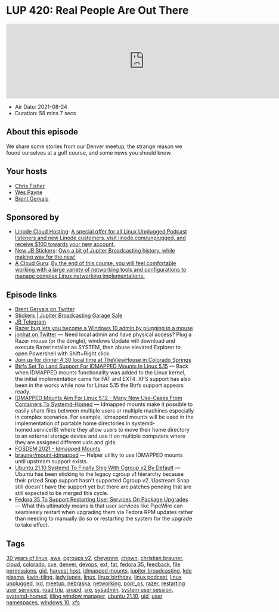 # LUP 420: Real People Are Out There

<iframe src="https://player.fireside.fm/v2/RUkczH-V+YWvs-zay?theme=dark" width="740" height="200" frameborder="0" scrolling="no"></iframe>

* Air Date: 2021-08-24
* Duration: 58 mins 7 secs

## About this episode

We share some stories from our Denver meetup, the strange reason we found ourselves at a golf course, and some news you should know.

## Your hosts
* [Chris Fisher](https://linuxunplugged.com/hosts/chrislas)
* [Wes Payne](https://linuxunplugged.com/hosts/wes)
* [Brent Gervais](https://linuxunplugged.com/guests/brentgervais)

## Sponsored by

  * [Linode Cloud Hosting](https://linode.com/unplugged): [A special offer for all Linux Unplugged Podcast listeners and new Linode customers, visit linode.com/unplugged, and receive $100 towards your new account. ](https://linode.com/unplugged)
  * [New JB Stickers](http://jupitergarage.com/): [Own a bit of Jupiter Broadcasting history, while making way for the new! ](http://jupitergarage.com/)
  * [A Cloud Guru](https://linuxacademy.com/cp/modules/view/id/262/?utm_source=jupiter&utm_medium=cpc): [By the end of this course, you will feel comfortable working with a large variety of networking tools and configurations to manage complex Linux networking implementations.](https://linuxacademy.com/cp/modules/view/id/262/?utm_source=jupiter&utm_medium=cpc)



## Episode links

  * [Brent Gervais on Twitter](https://twitter.com/brentgervais "Brent Gervais on Twitter")
  * [Stickers | Jupiter Broadcasting Garage Sale](https://www.jupitergarage.com/category/stickers "Stickers | Jupiter Broadcasting Garage Sale")
  * [JB Telegram](http://jupiterbroadcasting.com/telegram "JB Telegram")
  * [Razer bug lets you become a Windows 10 admin by plugging in a mouse](https://www.bleepingcomputer.com/news/security/razer-bug-lets-you-become-a-windows-10-admin-by-plugging-in-a-mouse/ "Razer bug lets you become a Windows 10 admin by plugging in a mouse")
  * [jonhat on Twitter](https://twitter.com/j0nh4t/status/1429049506021138437 "jonhat on Twitter") — Need local admin and have physical access? Plug a Razer mouse (or the dongle), windows Update will download and execute RazerInstaller as SYSTEM, then abuse elevated Explorer to open Powershell with Shift+Right click.
  * [Join us for dinner 4:30 local time at TheViewHouse in Colorado Springs](https://duckduckgo.com/?q=View+House+Colorado+springs&ia=places&iai=19989386&iaxm=places "Join us for dinner 4:30 local time at TheViewHouse in Colorado Springs")
  * [Btrfs Set To Land Support For IDMAPPED Mounts In Linux 5.15](https://www.phoronix.com/scan.php?page=news_item&px=Btrfs-IDMAPPED-Mounts "Btrfs Set To Land Support For IDMAPPED Mounts In Linux 5.15") — Back when IDMAPPED mounts functionality was added to the Linux kernel, the initial implementation came for FAT and EXT4. XFS support has also been in the works while now for Linux 5.15 the Btrfs support appears ready.
  * [IDMAPPED Mounts Aim For Linux 5.12 - Many New Use-Cases From Containers To Systemd-Homed](https://www.phoronix.com/scan.php?page=news_item&px=IDMAPPED-Mounts-Linux-5.12 "IDMAPPED Mounts Aim For Linux 5.12 - Many New Use-Cases From Containers To Systemd-Homed") — Idmapped mounts make it possible to easily share files between multiple users or multiple machines especially in complex scenarios. For example, idmapped mounts will be used in the implementation of portable home directories in systemd-homed.service(8) where they allow users to move their home directory to an external storage device and use it on multiple computers where they are assigned different uids and gids.
  * [FOSDEM 2021 - Idmapped Mounts](https://fosdem.org/2021/schedule/event/containers_idmap/ "FOSDEM 2021 - Idmapped Mounts")
  * [brauner/mount-idmapped](https://github.com/brauner/mount-idmapped "brauner/mount-idmapped") — Helper utility to use IDMAPPED mounts until upstream support exists.
  * [Ubuntu 21.10 Systemd To Finally Ship With Cgroup v2 By Default](https://www.phoronix.com/scan.php?page=news_item&px=Ubuntu-21.10-systemd-cgroup "Ubuntu 21.10 Systemd To Finally Ship With Cgroup v2 By Default") — Ubuntu has been sticking to the legacy cgroup v1 hierarchy because their prized Snap support hasn't supported Cgroup v2. Upstream Snap still doesn't have the support yet but there are patches pending that are still expected to be merged this cycle.
  * [Fedora 35 To Support Restarting User Services On Package Upgrades](https://www.phoronix.com/scan.php?page=news_item&px=Fedora-35-User-Service-Restart "Fedora 35 To Support Restarting User Services On Package Upgrades") — What this ultimately means is that user services like PipeWire can seamlessly restart when upgrading them via Fedora RPM updates rather than needing to manually do so or restarting the system for the upgrade to take effect.



## Tags

[30 years of linux](https://linuxunplugged.com/tags/30%20years%20of%20linux), [aws](https://linuxunplugged.com/tags/aws), [cgroups v2](https://linuxunplugged.com/tags/cgroups%20v2), [cheyenne](https://linuxunplugged.com/tags/cheyenne), [chown](https://linuxunplugged.com/tags/chown), [christian brauner](https://linuxunplugged.com/tags/christian%20brauner), [cloud](https://linuxunplugged.com/tags/cloud), [colorado](https://linuxunplugged.com/tags/colorado), [cve](https://linuxunplugged.com/tags/cve), [denver](https://linuxunplugged.com/tags/denver), [devops](https://linuxunplugged.com/tags/devops), [ext](https://linuxunplugged.com/tags/ext), [fat](https://linuxunplugged.com/tags/fat), [fedora 35](https://linuxunplugged.com/tags/fedora%2035), [feedback](https://linuxunplugged.com/tags/feedback), [file permissions](https://linuxunplugged.com/tags/file%20permissions), [gid](https://linuxunplugged.com/tags/gid), [harvest host](https://linuxunplugged.com/tags/harvest%20host), [idmapped mounts](https://linuxunplugged.com/tags/idmapped%20mounts), [jupiter broadcasting](https://linuxunplugged.com/tags/jupiter%20broadcasting), [kde plasma](https://linuxunplugged.com/tags/kde%20plasma), [kwin-tiling](https://linuxunplugged.com/tags/kwin-tiling), [lady jupes](https://linuxunplugged.com/tags/lady%20jupes), [linux](https://linuxunplugged.com/tags/linux), [linux birthday](https://linuxunplugged.com/tags/linux%20birthday), [linux podcast](https://linuxunplugged.com/tags/linux%20podcast), [linux unplugged](https://linuxunplugged.com/tags/linux%20unplugged), [lxd](https://linuxunplugged.com/tags/lxd), [meetup](https://linuxunplugged.com/tags/meetup), [nebraska](https://linuxunplugged.com/tags/nebraska), [networking](https://linuxunplugged.com/tags/networking), [pop!_os](https://linuxunplugged.com/tags/pop!_os), [razer](https://linuxunplugged.com/tags/razer), [restarting user services](https://linuxunplugged.com/tags/restarting%20user%20services), [road trip](https://linuxunplugged.com/tags/road%20trip), [snapd](https://linuxunplugged.com/tags/snapd), [sre](https://linuxunplugged.com/tags/sre), [sysadmin](https://linuxunplugged.com/tags/sysadmin), [system user session](https://linuxunplugged.com/tags/system%20user%20session), [systemd-homed](https://linuxunplugged.com/tags/systemd-homed), [tiling window manager](https://linuxunplugged.com/tags/tiling%20window%20manager), [ubuntu 21.10](https://linuxunplugged.com/tags/ubuntu%2021.10), [uid](https://linuxunplugged.com/tags/uid), [user namespaces](https://linuxunplugged.com/tags/user%20namespaces), [windows 10](https://linuxunplugged.com/tags/windows%2010), [xfs](https://linuxunplugged.com/tags/xfs)